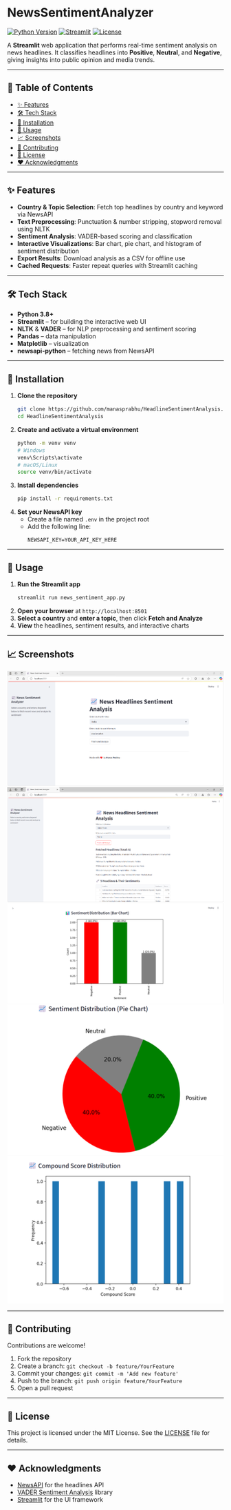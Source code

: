 # NewsSentimentAnalyzer

[![Python Version](https://img.shields.io/badge/python-3.8%2B-blue)](https://www.python.org/)
[![Streamlit](https://img.shields.io/badge/streamlit-latest-orange)](https://streamlit.io/)
[![License](https://img.shields.io/badge/license-MIT-green)](LICENSE)

A **Streamlit** web application that performs real-time sentiment analysis on news headlines. It classifies headlines into **Positive**, **Neutral**, and **Negative**, giving insights into public opinion and media trends.

---

## 🧭 Table of Contents

- [✨ Features](#-features)
- [🛠 Tech Stack](#-tech-stack)
- [🎯 Installation](#-installation)
- [🚀 Usage](#-usage)
- [📈 Screenshots](#-screenshots)
- [🤝 Contributing](#-contributing)
- [📄 License](#-license)
- [❤️ Acknowledgments](#-acknowledgments)

---

## ✨ Features

- **Country & Topic Selection**: Fetch top headlines by country and keyword via NewsAPI
- **Text Preprocessing**: Punctuation & number stripping, stopword removal using NLTK
- **Sentiment Analysis**: VADER-based scoring and classification
- **Interactive Visualizations**: Bar chart, pie chart, and histogram of sentiment distribution
- **Export Results**: Download analysis as a CSV for offline use
- **Cached Requests**: Faster repeat queries with Streamlit caching

---

## 🛠 Tech Stack

- **Python 3.8+**
- **Streamlit** – for building the interactive web UI
- **NLTK** & **VADER** – for NLP preprocessing and sentiment scoring
- **Pandas** – data manipulation
- **Matplotlib** – visualization
- **newsapi-python** – fetching news from NewsAPI

---

## 🎯 Installation

1. **Clone the repository**
   ```bash
   git clone https://github.com/manasprabhu/HeadlineSentimentAnalysis.git
   cd HeadlineSentimentAnalysis
   ```
2. **Create and activate a virtual environment**
   ```bash
   python -m venv venv
   # Windows
   venv\Scripts\activate
   # macOS/Linux
   source venv/bin/activate
   ```
3. **Install dependencies**
   ```bash
   pip install -r requirements.txt
   ```
4. **Set your NewsAPI key**
   - Create a file named `.env` in the project root
   - Add the following line:
     ```text
     NEWSAPI_KEY=YOUR_API_KEY_HERE
     ```

---

## 🚀 Usage

1. **Run the Streamlit app**
   ```bash
   streamlit run news_sentiment_app.py
   ```
2. **Open your browser** at `http://localhost:8501`
3. **Select a country** and **enter a topic**, then click **Fetch and Analyze**
4. **View** the headlines, sentiment results, and interactive charts

---

## 📈 Screenshots

![Screenshot 1](assets/Screenshot%202025-04-27%20204724.png)
![Screenshot 2](assets/Screenshot%202025-04-27%20205122.png)
![Screenshot 3](assets/Screenshot%202025-04-27%20205150.png)
![Screenshot 4](assets/Screenshot%202025-04-27%20205220.png)
![Screenshot 5](assets/Screenshot%202025-04-27%20205235.png)

---

## 🤝 Contributing

Contributions are welcome!

1. Fork the repository
2. Create a branch: `git checkout -b feature/YourFeature`
3. Commit your changes: `git commit -m 'Add new feature'`
4. Push to the branch: `git push origin feature/YourFeature`
5. Open a pull request

---

## 📄 License

This project is licensed under the MIT License. See the [LICENSE](LICENSE) file for details.

---

## ❤️ Acknowledgments

- [NewsAPI](https://newsapi.org/) for the headlines API
- [VADER Sentiment Analysis](https://github.com/cjhutto/vaderSentiment) library
- [Streamlit](https://streamlit.io/) for the UI framework
